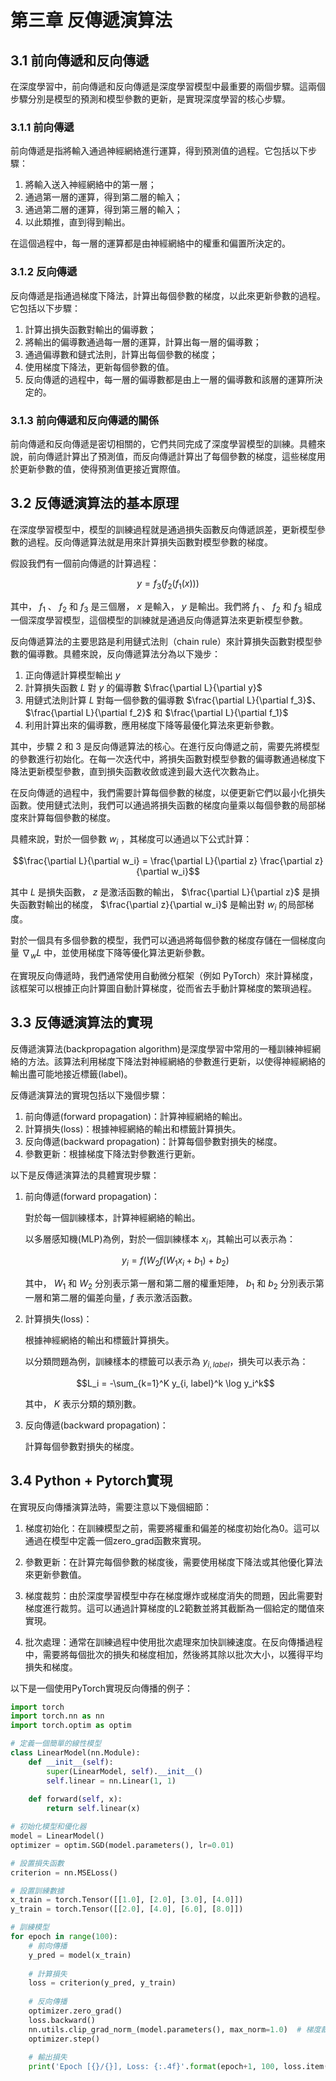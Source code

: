 # 第三章 反傳遞演算法

## 3.1 前向傳遞和反向傳遞

在深度學習中，前向傳遞和反向傳遞是深度學習模型中最重要的兩個步驟。這兩個步驟分別是模型的預測和模型參數的更新，是實現深度學習的核心步驟。

### 3.1.1 前向傳遞

前向傳遞是指將輸入通過神經網絡進行運算，得到預測值的過程。它包括以下步驟：

1. 將輸入送入神經網絡中的第一層；
2. 通過第一層的運算，得到第二層的輸入；
3. 通過第二層的運算，得到第三層的輸入；
4. 以此類推，直到得到輸出。

在這個過程中，每一層的運算都是由神經網絡中的權重和偏置所決定的。

### 3.1.2 反向傳遞

反向傳遞是指通過梯度下降法，計算出每個參數的梯度，以此來更新參數的過程。它包括以下步驟：

1. 計算出損失函數對輸出的偏導數；
2. 將輸出的偏導數通過每一層的運算，計算出每一層的偏導數；
3. 通過偏導數和鏈式法則，計算出每個參數的梯度；
4. 使用梯度下降法，更新每個參數的值。
5. 反向傳遞的過程中，每一層的偏導數都是由上一層的偏導數和該層的運算所決定的。

### 3.1.3 前向傳遞和反向傳遞的關係

前向傳遞和反向傳遞是密切相關的，它們共同完成了深度學習模型的訓練。具體來說，前向傳遞計算出了預測值，而反向傳遞計算出了每個參數的梯度，這些梯度用於更新參數的值，使得預測值更接近實際值。


## 3.2 反傳遞演算法的基本原理

在深度學習模型中，模型的訓練過程就是通過損失函數反向傳遞誤差，更新模型參數的過程。反向傳遞算法就是用來計算損失函數對模型參數的梯度。

假設我們有一個前向傳遞的計算過程：

$$y = f_3(f_2(f_1(x)))$$

其中， $f_1$ 、 $f_2$ 和 $f_3$ 是三個層， $x$ 是輸入， $y$ 是輸出。我們將 $f_1$ 、 $f_2$ 和 $f_3$ 組成一個深度學習模型，這個模型的訓練就是通過反向傳遞算法來更新模型參數。

反向傳遞算法的主要思路是利用鏈式法則（chain rule）來計算損失函數對模型參數的偏導數。具體來說，反向傳遞算法分為以下幾步：

1. 正向傳遞計算模型輸出 $y$
2. 計算損失函數 $L$ 對 $y$ 的偏導數 $\frac{\partial L}{\partial y}$
3. 用鏈式法則計算 $L$ 對每一個參數的偏導數 $\frac{\partial L}{\partial f_3}$、 $\frac{\partial L}{\partial f_2}$  和 $\frac{\partial L}{\partial f_1}$
4. 利用計算出來的偏導數，應用梯度下降等最優化算法來更新參數。

其中，步驟 2 和 3 是反向傳遞算法的核心。在進行反向傳遞之前，需要先將模型的參數進行初始化。在每一次迭代中，將損失函數對模型參數的偏導數通過梯度下降法更新模型參數，直到損失函數收斂或達到最大迭代次數為止。

在反向傳遞的過程中，我們需要計算每個參數的梯度，以便更新它們以最小化損失函數。使用鏈式法則，我們可以通過將損失函數的梯度向量乘以每個參數的局部梯度來計算每個參數的梯度。

具體來說，對於一個參數 $w_i$ ，其梯度可以通過以下公式計算：

$$\frac{\partial L}{\partial w_i} = \frac{\partial L}{\partial z} \frac{\partial z}{\partial w_i}$$

其中 $L$ 是損失函數， $z$ 是激活函數的輸出， $\frac{\partial L}{\partial z}$ 是損失函數對輸出的梯度， $\frac{\partial z}{\partial w_i}$ 是輸出對 $w_i$ 的局部梯度。

對於一個具有多個參數的模型，我們可以通過將每個參數的梯度存儲在一個梯度向量 $\nabla_w L$ 中，並使用梯度下降等優化算法更新參數。

在實現反向傳遞時，我們通常使用自動微分框架（例如 PyTorch）來計算梯度，該框架可以根據正向計算圖自動計算梯度，從而省去手動計算梯度的繁瑣過程。

## 3.3 反傳遞演算法的實現

反傳遞演算法(backpropagation algorithm)是深度學習中常用的一種訓練神經網絡的方法。該算法利用梯度下降法對神經網絡的參數進行更新，以使得神經網絡的輸出盡可能地接近標籤(label)。

反傳遞演算法的實現包括以下幾個步驟：

1. 前向傳遞(forward propagation)：計算神經網絡的輸出。
2. 計算損失(loss)：根據神經網絡的輸出和標籤計算損失。
3. 反向傳遞(backward propagation)：計算每個參數對損失的梯度。
4. 參數更新：根據梯度下降法對參數進行更新。

以下是反傳遞演算法的具體實現步驟：

1. 前向傳遞(forward propagation)：

    對於每一個訓練樣本，計算神經網絡的輸出。

    以多層感知機(MLP)為例，對於一個訓練樣本 $x_i$，其輸出可以表示為：

    $$y_i = f(W_2 f(W_1 x_i + b_1) + b_2)$$

    其中， $W_1$ 和 $W_2$ 分別表示第一層和第二層的權重矩陣， $b_1$ 和 $b_2$ 分別表示第一層和第二層的偏差向量，$f$ 表示激活函數。

2. 計算損失(loss)：

    根據神經網絡的輸出和標籤計算損失。

    以分類問題為例，訓練樣本的標籤可以表示為 $y_{i, label}$，損失可以表示為：

    $$L_i = -\sum_{k=1}^K y_{i, label}^k \log y_i^k$$

    其中， $K$ 表示分類的類別數。

3. 反向傳遞(backward propagation)：

    計算每個參數對損失的梯度。

## 3.4 Python + Pytorch實現

在實現反向傳播演算法時，需要注意以下幾個細節：

1. 梯度初始化：在訓練模型之前，需要將權重和偏差的梯度初始化為0。這可以通過在模型中定義一個zero_grad函數來實現。

2. 參數更新：在計算完每個參數的梯度後，需要使用梯度下降法或其他優化算法來更新參數值。

3. 梯度裁剪：由於深度學習模型中存在梯度爆炸或梯度消失的問題，因此需要對梯度進行裁剪。這可以通過計算梯度的L2範數並將其截斷為一個給定的閾值來實現。

4. 批次處理：通常在訓練過程中使用批次處理來加快訓練速度。在反向傳播過程中，需要將每個批次的損失和梯度相加，然後將其除以批次大小，以獲得平均損失和梯度。

以下是一個使用PyTorch實現反向傳播的例子：

```py
import torch
import torch.nn as nn
import torch.optim as optim

# 定義一個簡單的線性模型
class LinearModel(nn.Module):
    def __init__(self):
        super(LinearModel, self).__init__()
        self.linear = nn.Linear(1, 1)
    
    def forward(self, x):
        return self.linear(x)

# 初始化模型和優化器
model = LinearModel()
optimizer = optim.SGD(model.parameters(), lr=0.01)

# 設置損失函數
criterion = nn.MSELoss()

# 設置訓練數據
x_train = torch.Tensor([[1.0], [2.0], [3.0], [4.0]])
y_train = torch.Tensor([[2.0], [4.0], [6.0], [8.0]])

# 訓練模型
for epoch in range(100):
    # 前向傳播
    y_pred = model(x_train)
    
    # 計算損失
    loss = criterion(y_pred, y_train)
    
    # 反向傳播
    optimizer.zero_grad()
    loss.backward()
    nn.utils.clip_grad_norm_(model.parameters(), max_norm=1.0)  # 梯度裁剪
    optimizer.step()
    
    # 輸出損失
    print('Epoch [{}/{}], Loss: {:.4f}'.format(epoch+1, 100, loss.item()))

```
